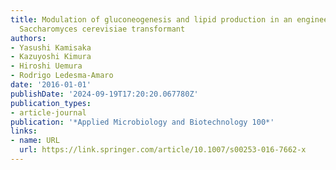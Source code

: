 ```yaml
---
title: Modulation of gluconeogenesis and lipid production in an engineered oleaginous
  Saccharomyces cerevisiae transformant
authors:
- Yasushi Kamisaka
- Kazuyoshi Kimura
- Hiroshi Uemura
- Rodrigo Ledesma-Amaro
date: '2016-01-01'
publishDate: '2024-09-19T17:20:20.067780Z'
publication_types:
- article-journal
publication: '*Applied Microbiology and Biotechnology 100*'
links:
- name: URL
  url: https://link.springer.com/article/10.1007/s00253-016-7662-x
---
```

